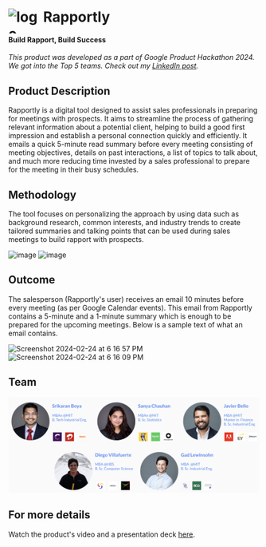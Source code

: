 # <img width="60" height="50" alt="logo" src="https://github.com/Sanya-Chauhan/Rapportly_Call_Prep_Tool/assets/116647771/57d2b4c5-0ea3-4484-8e89-f1a7f72aa6a2" style="float: left; margin-right: 10px;">   Rapportly

#### Build Rapport, Build Success

*This product was developed as a part of Google Product Hackathon 2024. We got into the Top 5 teams. Check out my [LinkedIn post](https://www.linkedin.com/posts/sanya-chauhan_hackathon-productdevelopment-teamwork-activity-7170097502124240896-I7tx?utm_source=share&utm_medium=member_desktop).*



## Product Description
Rapportly is a digital tool designed to assist sales professionals in preparing for meetings with prospects. It aims to streamline the process of gathering relevant information about a potential client, helping to build a good first impression and establish a personal connection quickly and efficiently. It emails a quick 5-minute read summary before every meeting consisting of meeting objectives, details on past interactions, a list of topics to talk about, and much more reducing time invested by a sales professional to prepare for the meeting in their busy schedules.

## Methodology
The tool focuses on personalizing the approach by using data such as background research, common interests, and industry trends to create tailored summaries and talking points that can be used during sales meetings to build rapport with prospects.

<img width="430" height="300" alt="image" src="https://github.com/Sanya-Chauhan/Rapportly_Call_Prep_Tool/assets/116647771/9cbb12f6-37b4-496a-aebd-8a043f2cbbaa">
<img width="430" height="300" alt="image" src="https://github.com/Sanya-Chauhan/Rapportly_Call_Prep_Tool/assets/116647771/766a7cb5-762c-4aa9-962a-b682bfc9bdd0">



## Outcome
The salesperson (Rapportly's user) receives an email 10 minutes before every meeting (as per Google Calendar events). This email from Rapportly contains a 5-minute and a 1-minute summary which is enough to be prepared for the upcoming meetings. Below is a sample text of what an email contains.

<img width="381" alt="Screenshot 2024-02-24 at 6 16 57 PM" src="https://github.com/Sanya-Chauhan/Rapportly_Call_Prep_Tool/assets/116647771/c232e101-7a94-401f-b254-96aa4757cec3"> 
<img width="381" alt="Screenshot 2024-02-24 at 6 16 09 PM" src="https://github.com/Sanya-Chauhan/Rapportly_Call_Prep_Tool/assets/116647771/c7d36468-dd42-4510-8078-7700d3e57728">

## Team
<img width="700" alt="Screenshot 2024-02-24 at 6 16 57 PM" src="https://github.com/Sanya-Chauhan/Rapportly_Call_Prep_Tool/blob/be81a10a8f1cb185db07b9adc0320009ea0832f7/images/image-3.png"> 



## For more details
Watch the product's video and a presentation deck [here](https://linktr.ee/rapportly).
